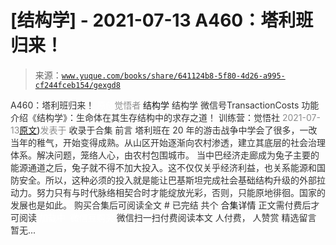 # [结构学] - 2021-07-13 A460：塔利班归来！

> 来源：[`www.yuque.com/books/share/641124b8-5f80-4d26-a995-cf244fceb154/gexgd8`](https://www.yuque.com/books/share/641124b8-5f80-4d26-a995-cf244fceb154/gexgd8)

<ne-p id="520f42f3293818f927861ebbd5b15da4_p_0" data-lake-id="520f42f3293818f927861ebbd5b15da4_p_0"><ne-text id="u82bd59e9" style="color: rgb(51, 51, 51);">A460：塔利班归来！</ne-text></ne-p> <ne-p id="7b2d04fcd16aee5150f6eb2e22501386" data-lake-id="7b2d04fcd16aee5150f6eb2e22501386"><ne-text id="u6eb29a11" ne-fontsize="12" style="color: rgb(255, 255, 255);">原创</ne-text><ne-text id="ua17304c1" style="color: rgb(140, 140, 140);">觉悟者</ne-text> <ne-text id="ud330e50e" ne-fontsize="14">结构学</ne-text></ne-p> <ne-p id="c28f2fec253ef213b7388a3da0f8cd63" data-lake-id="c28f2fec253ef213b7388a3da0f8cd63"><ne-text id="u5b519467" ne-fontsize="14" ne-bold="true" style="color: rgb(51, 51, 51);">结构学</ne-text></ne-p> <ne-p id="a73b15495c9179d9d2ce43a0f18d49a8" data-lake-id="a73b15495c9179d9d2ce43a0f18d49a8"><ne-text id="u46ff8176" ne-fontsize="14" style="color: rgb(51, 51, 51);">微信号</ne-text><ne-text id="u7beabd50" ne-fontsize="14" style="color: rgb(51, 51, 51);">TransactionCosts</ne-text></ne-p> <ne-p id="db5272e0164aa20614ebc26ebe859d2f" data-lake-id="db5272e0164aa20614ebc26ebe859d2f"><ne-text id="u8b36ec6b" ne-fontsize="14" style="color: rgb(51, 51, 51);">功能介绍</ne-text><ne-text id="u8de4346f" ne-fontsize="14" style="color: rgb(51, 51, 51);">《结构学》：生命体在其生存结构中的求存之道！ 训练营：觉悟社</ne-text></ne-p> <ne-p id="267e9f444b63004c060a7c3adbf3bf8d" data-lake-id="267e9f444b63004c060a7c3adbf3bf8d"><ne-text id="ue5ba1fac" style="color: rgb(140, 140, 140);">2021-07-13</ne-text>[<ne-text id="ufbca861c" ne-fontsize="14">原文</ne-text>](https://mp.weixin.qq.com/s?__biz=MzIzMDYwOTM0Mg==&mid=2247485975&idx=1&sn=6b0f177b4ea0ebbd459bd60b2c38b45d&chksm=e8b192c6dfc61bd0dc168554185ac50b8766c65ea2b07302d9ea8d2587d3338ca409349d3c7c#rd))<ne-text id="uf2572941" ne-fontsize="14" style="color: rgb(140, 140, 140);">发表于</ne-text></ne-p> <ne-p id="9564539bad8bb898f8554ccd5002c3b7" data-lake-id="9564539bad8bb898f8554ccd5002c3b7"><ne-text id="u506c39e3" style="color: rgb(51, 51, 51);">收录于合集</ne-text></ne-p> <ne-p id="d7a81395fb2440316a621af6937b3966" data-lake-id="d7a81395fb2440316a621af6937b3966"><ne-text id="u7a0de8ee" style="color: rgb(51, 51, 51);">前言</ne-text></ne-p> <ne-p id="05b7719b6949f096bfab2f1bfb7fb0b6" data-lake-id="05b7719b6949f096bfab2f1bfb7fb0b6"><ne-text id="u7fff220e" style="color: rgb(51, 51, 51);">塔利班在 20 年的游击战争中学会了很多，一改当年的稚气，开始变得成熟。从山区开始逐渐向农村渗透，建立其底层的社会治理体系。解决问题，笼络人心，由农村包围城市。</ne-text></ne-p> <ne-p id="e73e3231414371717f1b5687c84a690f" data-lake-id="e73e3231414371717f1b5687c84a690f"><ne-text id="u97d3361c" style="color: rgb(51, 51, 51);">当中巴经济走廊成为兔子主要的能源通道之后，兔子就不得不加大投入。这不仅仅关乎经济利益，也关系能源和国防安全。所以，这种必须的投入就是能让巴基斯坦完成社会基础结构升级的外部拉动力。努力只有与时代脉络相契合时才能绽放光彩，否则，只能原地徘徊。国家的发展也是如此。</ne-text></ne-p> <ne-p id="00a215388482f142cd6bd9911c7d7734" data-lake-id="00a215388482f142cd6bd9911c7d7734" ne-alignment="center"><ne-text id="ud1e192f0" style="color: rgb(51, 51, 51);">购买合集后可阅读全文</ne-text></ne-p> <ne-p id="d4f6daf43e9aebcfe2d573bfc68a1872" data-lake-id="d4f6daf43e9aebcfe2d573bfc68a1872" ne-alignment="center"><ne-text id="u41d10098" style="color: rgb(51, 51, 51);">#</ne-text></ne-p> <ne-p id="4211433d0e0a779e184c2a59f1a69ed2" data-lake-id="4211433d0e0a779e184c2a59f1a69ed2" ne-alignment="center"><ne-text id="uaddda91d" style="color: rgb(51, 51, 51);">已完结 共个</ne-text></ne-p> <ne-p id="dc812ab2f7522d7b39a30cfb513ca761" data-lake-id="dc812ab2f7522d7b39a30cfb513ca761" ne-alignment="center"><ne-text id="u8def0c01" ne-fontsize="16">合集详情</ne-text></ne-p> <ne-p id="ec1a879554d955b338339796edd2b526" data-lake-id="ec1a879554d955b338339796edd2b526" ne-alignment="center"><ne-text id="uce9fe0f1" style="color: rgb(51, 51, 51);">正文需付费后才可阅读</ne-text></ne-p> <ne-p id="e5a153318b392780fce6cef6b2c3087f" data-lake-id="e5a153318b392780fce6cef6b2c3087f" ne-alignment="center"><ne-text id="u9c0bfdbe" style="color: rgb(255, 255, 255);">加载中</ne-text></ne-p> <ne-p id="36389099db4fbbea9ec097b1b1fb70d1" data-lake-id="36389099db4fbbea9ec097b1b1fb70d1" ne-alignment="center"><ne-text id="u246ddfb5" style="color: rgb(255, 255, 255);"> 微信豆购买</ne-text></ne-p> <ne-p id="79dab4468ace4172b46aa566a577c387" data-lake-id="79dab4468ace4172b46aa566a577c387" ne-alignment="center"><ne-text id="u6ba7a024" style="color: rgb(51, 51, 51);">微信扫一扫付费阅读本文</ne-text></ne-p> <ne-p id="34f0e03ae1aafe3eb1b4ee54fdea9cc8" data-lake-id="34f0e03ae1aafe3eb1b4ee54fdea9cc8" ne-alignment="center"><ne-text id="u7b77c05a" ne-fontsize="13" style="color: rgb(51, 51, 51);">人付费， 人赞赏</ne-text></ne-p> <ne-h3 id="nxKur" data-lake-id="nxKur"><ne-heading-ext><ne-heading-anchor></ne-heading-anchor><ne-heading-fold></ne-heading-fold></ne-heading-ext><ne-heading-content><ne-text id="uc0b4308a" ne-fontsize="16" style="color: rgb(51, 51, 51);">精选留言</ne-text></ne-heading-content></ne-h3> <ne-p id="399f6c5600b65e32fd6c949296816ce2" data-lake-id="399f6c5600b65e32fd6c949296816ce2"><ne-text id="u1d54cf05" style="color: rgb(51, 51, 51);">暂无...</ne-text></ne-p>